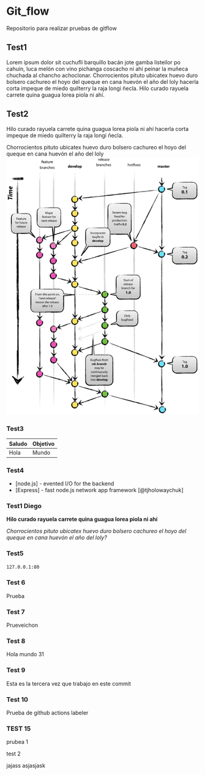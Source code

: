 # Git_flow

Repositorio para realizar pruebas de gitflow

## Test1

Lorem ipsum dolor sit cuchuflí barquillo bacán jote gamba listeilor po cahuín, luca melón con vino pichanga coscacho ni ahí peinar la muñeca chuchada al chancho achoclonar. Chorrocientos pituto ubicatex huevo duro bolsero cachureo el hoyo del queque en cana huevón el año del loly hacerla corta impeque de miedo quilterry la raja longi ñecla. Hilo curado rayuela carrete quina guagua lorea piola ni ahí.

## Test2

Hilo curado rayuela carrete quina guagua lorea piola ni ahí hacerla corta impeque de miedo quilterry la raja longi ñecla.

Chorrocientos pituto ubicatex huevo duro bolsero cachureo el hoyo del queque en cana huevón el año del loly
![Git flow](gitflow.png)

### Test3

| Saludo | Objetivo |
| ------ | -------- |
| Hola   | Mundo    |

### Test4

- [node.js] - evented I/O for the backend
- [Express] - fast node.js network app framework [@tjholowaychuk]

### Test1 Diego

**Hilo curado rayuela carrete quina guagua lorea piola ni ahí**

_Chorrocientos pituto ubicatex huevo duro bolsero cachureo el hoyo del queque en cana huevón el año del loly?_

### Test5

```sh
127.0.0.1:80
```

### Test 6

Prueba

### Test 7

Prueveichon

### Test 8

Hola mundo 31

### Test 9

Esta es la tercera vez que trabajo en este commit

### Test 10

Prueba de github actions labeler

### TEST 15

prubea 1

test 2 

jajass
asjasjask